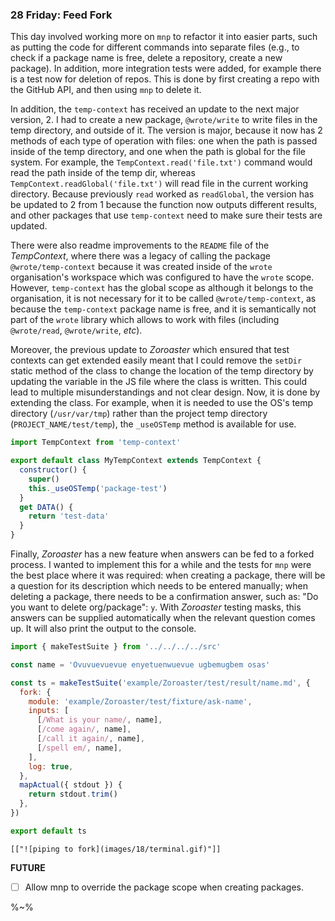 ### 28 Friday: Feed Fork

This day involved working more on `mnp` to refactor it into easier parts, such as putting the code for different commands into separate files (e.g., to check if a package name is free, delete a repository, create a new package). In addition, more integration tests were added, for example there is a test now for deletion of repos. This is done by first creating a repo with the GitHub API, and then using `mnp` to delete it.

In addition, the `temp-context` has received an update to the next major version, 2. I had to create a new package, `@wrote/write` to write files in the temp directory, and outside of it. The version is major, because it now has 2 methods of each type of operation with files: one when the path is passed inside of the temp directory, and one when the path is global for the file system. For example, the `TempContext.read('file.txt')` command would read the path inside of the temp dir, whereas `TempContext.readGlobal('file.txt')` will read file in the current working directory. Because previously `read` worked as `readGlobal`, the version has be updated to 2 from 1 because the function now outputs different results, and other packages that use `temp-context` need to make sure their tests are updated.

There were also readme improvements to the `README` file of the _TempContext_, where there was a legacy of calling the package `@wrote/temp-context` because it was created inside of the `wrote` organisation's workspace which was configured to have the `wrote` scope. However, `temp-context` has the global scope as although it belongs to the organisation, it is not necessary for it to be called `@wrote/temp-context`, as because the `temp-context` package name is free, and it is semantically not part of the `wrote` library which allows to work with files (including `@wrote/read`, `@wrote/write`, _etc_).

Moreover, the previous update to _Zoroaster_ which ensured that test contexts can get extended easily meant that I could remove the `setDir` static method of the class to change the location of the temp directory by updating the variable in the JS file where the class is written. This could lead to multiple misunderstandings and not clear design. Now, it is done by extending the class. For example, when it is needed to use the OS's temp directory (`/usr/var/tmp`) rather than the project temp directory (`PROJECT_NAME/test/temp`), the `_useOSTemp` method is available for use.

```js
import TempContext from 'temp-context'

export default class MyTempContext extends TempContext {
  constructor() {
    super()
    this._useOSTemp('package-test')
  }
  get DATA() {
    return 'test-data'
  }
}
```

Finally, _Zoroaster_ has a new feature when answers can be fed to a forked process. I wanted to implement this for a while and the tests for `mnp` were the best place where it was required: when creating a package, there will be a question for its description which needs to be entered manually; when deleting a package, there needs to be a confirmation answer, such as: "Do you want to delete org/package": `y`. With _Zoroaster_ testing masks, this answers can be supplied automatically when the relevant question comes up. It will also print the output to the console.

```js
import { makeTestSuite } from '../../../../src'

const name = 'Ovuvuevuevue enyetuenwuevue ugbemugbem osas'

const ts = makeTestSuite('example/Zoroaster/test/result/name.md', {
  fork: {
    module: 'example/Zoroaster/test/fixture/ask-name',
    inputs: [
      [/What is your name/, name],
      [/come again/, name],
      [/call it again/, name],
      [/spell em/, name],
    ],
    log: true,
  },
  mapActual({ stdout }) {
    return stdout.trim()
  },
})

export default ts
```

```table
[["![piping to fork](images/18/terminal.gif)"]]
```

**FUTURE**

- [ ] Allow mnp to override the package scope when creating packages.

%~%